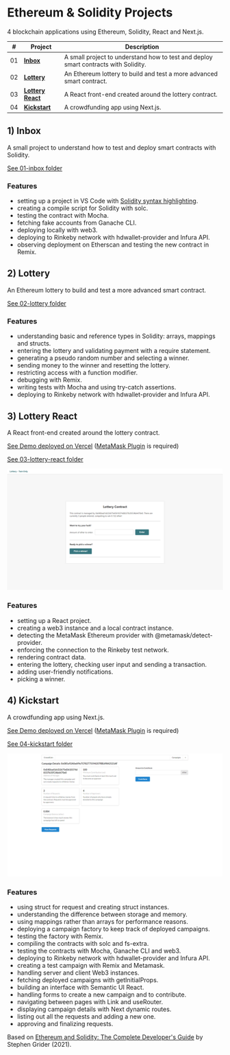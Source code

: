 # Ethereum & Solidity Projects

4 blockchain applications using Ethereum, Solidity, React and Next.js.

| #   | Project                            | Description                                                                         |
| --- | ---------------------------------- | ----------------------------------------------------------------------------------- |
| 01  | [**Inbox**](#inbox)                | A small project to understand how to test and deploy smart contracts with Solidity. |
| 02  | [**Lottery**](#lottery)            | An Ethereum lottery to build and test a more advanced smart contract.               |
| 03  | [**Lottery React**](#lotteryreact) | A React front-end created around the lottery contract.                              |
| 04  | [**Kickstart**](#kickstart)        | A crowdfunding app using Next.js.                                                   |

## <a name="inbox"></a> 1) Inbox

A small project to understand how to test and deploy smart contracts with Solidity.

[See 01-inbox folder](01-inbox)

### Features

- setting up a project in VS Code with [Solidity syntax highlighting](https://marketplace.visualstudio.com/items?itemName=JuanBlanco.solidity).
- creating a compile script for Solidity with solc.
- testing the contract with Mocha.
- fetching fake accounts from Ganache CLI.
- deploying locally with web3.
- deploying to Rinkeby network with hdwallet-provider and Infura API.
- observing deployment on Etherscan and testing the new contract in Remix.

## <a name="lottery"></a> 2) Lottery

An Ethereum lottery to build and test a more advanced smart contract.

[See 02-lottery folder](02-lottery)

### Features

- understanding basic and reference types in Solidity: arrays, mappings and structs.
- entering the lottery and validating payment with a require statement.
- generating a pseudo random number and selecting a winner.
- sending money to the winner and resetting the lottery.
- restricting access with a function modifier.
- debugging with Remix.
- writing tests with Mocha and using try-catch assertions.
- deploying to Rinkeby network with hdwallet-provider and Infura API.

## <a name="lotteryreact"></a> 3) Lottery React

A React front-end created around the lottery contract.

[See Demo deployed on Vercel](https://ethereum-lottery.vercel.app/)
([MetaMask Plugin](https://metamask.io/) is required)

[See 03-lottery-react folder](03-lottery-react)

<p align="center">
    <a href="03-lottery-react">
        <img src="03-lottery-react/screenshot.png">
    </a>
</p>

### Features

- setting up a React project.
- creating a web3 instance and a local contract instance.
- detecting the MetaMask Ethereum provider with @metamask/detect-provider.
- enforcing the connection to the Rinkeby test network.
- rendering contract data.
- entering the lottery, checking user input and sending a transaction.
- adding user-friendly notifications.
- picking a winner.

## <a name="kickstart"></a> 4) Kickstart

A crowdfunding app using Next.js.

[See Demo deployed on Vercel](https://crowdcoin-ethereum.vercel.app/)
([MetaMask Plugin](https://metamask.io/) is required)

[See 04-kickstart folder](04-kickstart)

<p align="center">
    <a href="04-kickstart">
        <img src="04-kickstart/screenshot.png">
    </a>
</p>

### Features

- using struct for request and creating struct instances.
- understanding the difference between storage and memory.
- using mappings rather than arrays for performance reasons.
- deploying a campaign factory to keep track of deployed campaigns.
- testing the factory with Remix.
- compiling the contracts with solc and fs-extra.
- testing the contracts with Mocha, Ganache CLI and web3.
- deploying to Rinkeby network with hdwallet-provider and Infura API.
- creating a test campaign with Remix and Metamask.
- handling server and client Web3 instances.
- fetching deployed campaigns with getInitialProps.
- building an interface with Semantic UI React.
- handling forms to create a new campaign and to contribute.
- navigating between pages with Link and useRouter.
- displaying campaign details with Next dynamic routes.
- listing out all the requests and adding a new one.
- approving and finalizing requests.

Based on [Ethereum and Solidity: The Complete Developer's Guide](https://www.udemy.com/course/ethereum-and-solidity-the-complete-developers-guide/) by Stephen Grider (2021).
